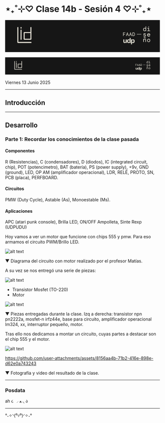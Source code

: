 # ⋆₊˚⊹♡ Clase  14b - Sesión 4 ♡⊹˚₊⋆

![alt text](./archivos/001.png)

![alt text](./archivos/002.png)

Viernes 13 Junio 2025

***

## Introducción

***

## Desarrollo

### Parte 1: Recordar los conocimientos de la clase pasada

#### Componentes

R (Resistencias), C (condensadores), D (diodos), IC (integrated circuit, chip), POT (potencimetro), BAT (batería), PS (power supply), +9v, GND (ground), LED, OP AM (amplificador operacional), LDR, RELÉ, PROTO, SN, PCB (placa), PERFBOARD.

#### Circuitos

PMW (Duty Cycle), Astable (As), Monoestable (Ms).

#### Aplicaciones

APC (atari punk console), Brilla LED, ON/OFF Ampolleta, Sinte Rexp (UDPUDU)

Hoy vamos a ver un motor que funcione con chips 555 y pmw. Para eso armamos el circuito PWM/Brillo LED.

![alt text](./archivos/01.jpg)

▼ Diagrama del circuito con motor realizado por el profesor Matías.

A su vez se nos entregó una serie de piezas:

![alt text](./archivos/02.jpg)

- Transistor Mosfet (TO-220)
- Motor

![alt text](./archivos/03.jpg)

▼ Piezas entregadas durante la clase. Izq a derecha: transistor npn pn2222a, mosfet-n irfz44e, base para circuito, amplificador operacional lm324, xx, interruptor pequeño, motor.

Tras ello nos dedicamos a montar un circuito, cuyas partes a destacar son el chip 555 y el motor.

![alt text](./archivos/04.jpg)

<https://github.com/user-attachments/assets/8156aa4b-71b2-416e-898e-d62e0a743243>

▼ Fotografía y video del resultado de la clase.

***

### Posdata

ah  ૮ ◞ ﻌ ◟ ა

***

°˖✧◝(⁰▿⁰)◜✧˖°
